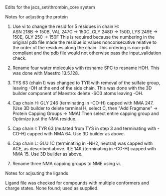 
Edits for the jacs_set/thrombin_core system

Notes for adjusting the protein

1.  Use vi to change the resid for 5 residues in chain H:  
ASN 218B -> 150B, 
VAL 247C -> 150C, 
GLY 248D -> 150D, 
LYS 249E -> 150E, 
GLY 250  -> 150F
This is required because the numbering in the original pdb
file made the residue id values nonconsecutive relative to 
the order of the residues along the chain.  This ordering 
is non-pdb compliant and the pdb file would not otherwise
pass the input_validation check.

2. Rename four water molecules with resname SPC to resname HOH.
This was done with Maestro 13.5.128.

3. TYS 63 (chain I) was changed to TYR with removal of the sulfate
group, leaving -OH at the end of the side chain.  This was done with
the 3D builder component of Maestro: delete -SO3 atoms leaving -OH.

4. Cap chain H: GLY 246 (terminating in -CO-H) capped with
NMA 247.  (Use 3D builder to delete terminal H, select C, 
then "Add Fragmane" -> Protein Capping Groups -> NMA) Then
select entire capping group and Optimize just the NMA residue.

5. Cap chain I: TYR 63 (mutated from TYS in step 3 and  terminating 
with -CO-H) capped with NMA 64.  Use 3D builder as above.

6. Cap chain L:  GLU 1C (terminating in -NH2, neutral) was
capped with ACE, as described above.  ILE 14K (terminating in -CO-H)
capped with NMA 15.  Use 3D builder as above.

7. Rename three NMA capping groups to NME using vi.  

Notes for adjsuting the ligands

Ligand file was checked for compounds with multiple conformers and
charge states.  None found; used as supplied.
